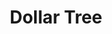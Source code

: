 ---
title: "Dollar Tree"
url: /springfield/dollar-tree-south-dirksen-parkway/
shop: variety store
---